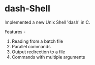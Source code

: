 # dash-Shell

Implemented a new Unix Shell 'dash' in C.

Features -
1. Reading from a batch file
2. Parallel commands
3. Output redirection to a file
4. Commands with multiple arguments
